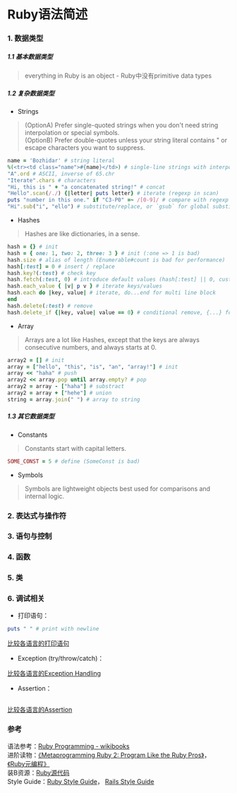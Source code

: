 # Ruby语法简述

### 1. 数据类型

##### 1.1 基本数据类型  
> everything in Ruby is an object - Ruby中没有primitive data types

##### 1.2 复杂数据类型  
* Strings   
 > (OptionA) Prefer single-quoted strings when you don't need string interpolation or special symbols.   
 > (OptionB) Prefer double-quotes unless your string literal contains " or escape characters you want to suppress.  
 
 ```ruby
 name = 'Bozhidar' # string literal
 %(<tr><td class="name">#{name}</td>) # single-line strings with interpolation and embedded double-quotes
 "A".ord # ASCII, inverse of 65.chr
 "Iterate".chars # characters
 "Hi, this is " + "a concatenated string!" # concat
 "Hello".scan(/./) {|letter| puts letter} # iterate (regexp in scan)
 puts "number in this one." if "C3-P0" =~ /[0-9]/ # compare with regexp (=~)
 "Hi".sub("i", "ello") # substitute/replace, or `gsub` for global substitute
 ```
 
* Hashes  
 > Hashes are like dictionaries, in a sense.  
 
 ```ruby
 hash = {} # init
 hash = { one: 1, two: 2, three: 3 } # init (:one => 1 is bad)
 hash.size # alias of length (Enumerable#count is bad for performance)
 hash[:test] = 0 # insert / replace
 hash.key?(:test) # check key
 hash.fetch(:test, 0) # introduce default values (hash[:test] || 0, custom logic is bad)
 hash.each_value { |v| p v } # iterate keys/values
 hash.each do |key, value| # iterate, do...end for multi line block
 end
 hash.delete(:test) # remove
 hash.delete_if {|key, value| value == 0} # conditional remove, {...} for single line block
 ```
 
* Array  
 > Arrays are a lot like Hashes, except that the keys are always consecutive numbers, and always starts at 0.  
 
 ```ruby
 array2 = [] # init
 array = ["hello", "this", "is", "an", "array!"] # init
 array << "haha" # push
 array2 << array.pop until array.empty? # pop
 array2 = array - ["haha"] # substract
 array2 = array + ["hehe"] # union
 string = array.join(" ") # array to string
 ```
 
##### 1.3 其它数据类型  
* Constants  
 > Constants start with capital letters.  
 
 ```ruby
 SOME_CONST = 5 # define (SomeConst is bad)
 ```
 
* Symbols  
 > Symbols are lightweight objects best used for comparisons and internal logic.  

 

### 2. 表达式与操作符

### 3. 语句与控制

### 4. 函数

### 5. 类

### 6. 调试相关
* 打印语句：
 ```ruby
 puts " " # print with newline
 ```

 [比较各语言的打印语句](https://github.com/shengzhe/Articles/tree/master/LanguagesCompare/CompareSyntax/91-CompareLog)  
 
* Exception (try/throw/catch)：
 
 [比较各语言的Exception Handling](https://github.com/shengzhe/Articles/tree/master/LanguagesCompare/CompareSyntax/92-CompareException)  
 
* Assertion：
 ```ruby
 ```
 
 [比较各语言的Assertion](https://github.com/shengzhe/Articles/tree/master/LanguagesCompare/CompareSyntax/93-CompareAssertion)  


### 参考
语法参考：[Ruby Programming - wikibooks](https://en.wikibooks.org/wiki/Ruby_Programming)  
进阶读物：[《Metaprogramming Ruby 2: Program Like the Ruby Pros》](http://www.amazon.com/Metaprogramming-Ruby-Program-Like-Facets/dp/1941222129)， [《Ruby元编程》](http://www.amazon.cn/Ruby%E5%85%83%E7%BC%96%E7%A8%8B-Paolo-Perrotta/dp/B013QMKP80)  
装B资源：[Ruby源代码](https://github.com/ruby/ruby)  
Style Guide：[Ruby Style Guide](https://github.com/bbatsov/ruby-style-guide)， [Rails Style Guide](https://github.com/bbatsov/rails-style-guide)  
